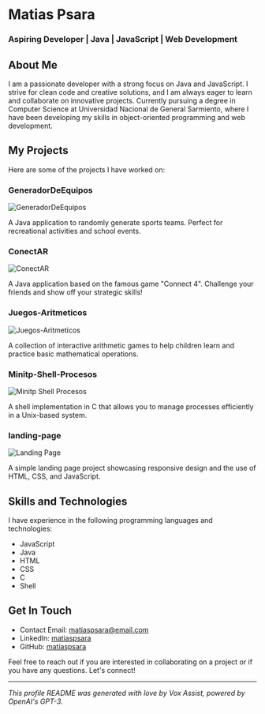 # Matias Psara

### Aspiring Developer | Java | JavaScript | Web Development

## About Me

I am a passionate developer with a strong focus on Java and JavaScript. I strive for clean code and creative solutions, and I am always eager to learn and collaborate on innovative projects. Currently pursuing a degree in Computer Science at Universidad Nacional de General Sarmiento, where I have been developing my skills in object-oriented programming and web development.

## My Projects

Here are some of the projects I have worked on:

### GeneradorDeEquipos
![GeneradorDeEquipos](https://github-readme-stats.vercel.app/api/pin/?username=matiaspsara&repo=GeneradorDeEquipos&title_color=17a2b8&icon_color=003d59&text_color=efefef&bg_color=090909)

A Java application to randomly generate sports teams. Perfect for recreational activities and school events.

### ConectAR
![ConectAR](https://github-readme-stats.vercel.app/api/pin/?username=matiaspsara&repo=ConectAR&title_color=17a2b8&icon_color=003d59&text_color=efefef&bg_color=090909)

A Java application based on the famous game "Connect 4". Challenge your friends and show off your strategic skills!

### Juegos-Aritmeticos
![Juegos-Aritmeticos](https://github-readme-stats.vercel.app/api/pin/?username=matiaspsara&repo=Juegos-Aritmeticos&title_color=17a2b8&icon_color=003d59&text_color=efefef&bg_color=090909)

A collection of interactive arithmetic games to help children learn and practice basic mathematical operations.

### Minitp-Shell-Procesos
![Minitp Shell Procesos](https://github-readme-stats.vercel.app/api/pin/?username=matiaspsara&repo=Minitp-Shell-Procesos&title_color=17a2b8&icon_color=003d59&text_color=efefef&bg_color=090909)

A shell implementation in C that allows you to manage processes efficiently in a Unix-based system.

### landing-page
![Landing Page](https://github-readme-stats.vercel.app/api/pin/?username=matiaspsara&repo=landing-page&title_color=17a2b8&icon_color=003d59&text_color=efefef&bg_color=090909)

A simple landing page project showcasing responsive design and the use of HTML, CSS, and JavaScript.

## Skills and Technologies

I have experience in the following programming languages and technologies:

- JavaScript
- Java
- HTML
- CSS
- C
- Shell

## Get In Touch

- Contact Email: matiaspsara@email.com
- LinkedIn: [matiaspsara](https://www.linkedin.com/in/matiaspsara/)
- GitHub: [matiaspsara](https://github.com/matiaspsara)

Feel free to reach out if you are interested in collaborating on a project or if you have any questions. Let's connect!

---

_This profile README was generated with love by Vox Assist, powered by OpenAI's GPT-3._
